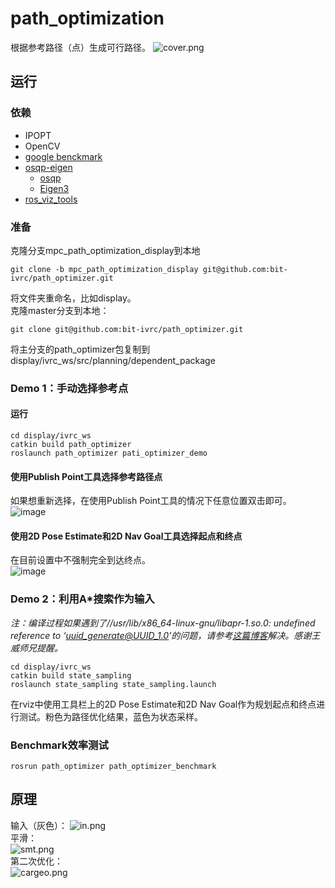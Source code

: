 # path_optimization
根据参考路径（点）生成可行路径。
![cover.png](https://i.loli.net/2020/02/11/CiZXwjQeGNaqdsr.png)  

## 运行  
### 依赖
- IPOPT   
- OpenCV   
- [google benckmark](https://github.com/google/benchmark)
- [osqp-eigen](https://github.com/robotology/osqp-eigen)  
  - [osqp](https://github.com/oxfordcontrol/osqp)    
  - [Eigen3](http://eigen.tuxfamily.org/index.php?title=Main_Page)
- [ros_viz_tools](https://github.com/Magic-wei/ros_viz_tools)
  
### 准备
克隆分支mpc_path_optimization_display到本地

```
git clone -b mpc_path_optimization_display git@github.com:bit-ivrc/path_optimizer.git
```

将文件夹重命名，比如display。  
克隆master分支到本地：  

```
git clone git@github.com:bit-ivrc/path_optimizer.git
```

将主分支的path_optimizer包复制到display/ivrc_ws/src/planning/dependent_package
### Demo 1：手动选择参考点
#### 运行
~~~
cd display/ivrc_ws
catkin build path_optimizer
roslaunch path_optimizer pati_optimizer_demo
~~~
#### 使用Publish Point工具选择参考路径点 
如果想重新选择，在使用Publish Point工具的情况下任意位置双击即可。   
![image](https://github.com/bit-ivrc/path_optimizer/blob/visualization/picture/ref.gif)  
#### 使用2D Pose Estimate和2D Nav Goal工具选择起点和终点
在目前设置中不强制完全到达终点。  
![image](https://github.com/bit-ivrc/path_optimizer/blob/visualization/picture/calsulate.gif)

### Demo 2：利用A*搜索作为输入

*注：编译过程如果遇到了//usr/lib/x86_64-linux-gnu/libapr-1.so.0: undefined reference to ‘uuid_generate@UUID_1.0'的问题，请参考[这篇博客](https://blog.csdn.net/u014734886/article/details/93029349)解决。感谢王威师兄提醒。*  

```
cd display/ivrc_ws
catkin build state_sampling
roslaunch state_sampling state_sampling.launch
```

在rviz中使用工具栏上的2D Pose Estimate和2D Nav Goal作为规划起点和终点进行测试。粉色为路径优化结果，蓝色为状态采样。

### Benchmark效率测试  

```
rosrun path_optimizer path_optimizer_benchmark
``` 

## 原理
输入（灰色）：
![in.png](https://i.loli.net/2019/10/31/v8rGYNW6RHxOcwy.png)  
平滑：  
![smt.png](https://i.loli.net/2019/10/31/bTsxhRrW1LnJIoQ.png)  
第二次优化：    
![cargeo.png](https://i.loli.net/2019/10/31/dqz6TF4ypvYGbeE.png)  
